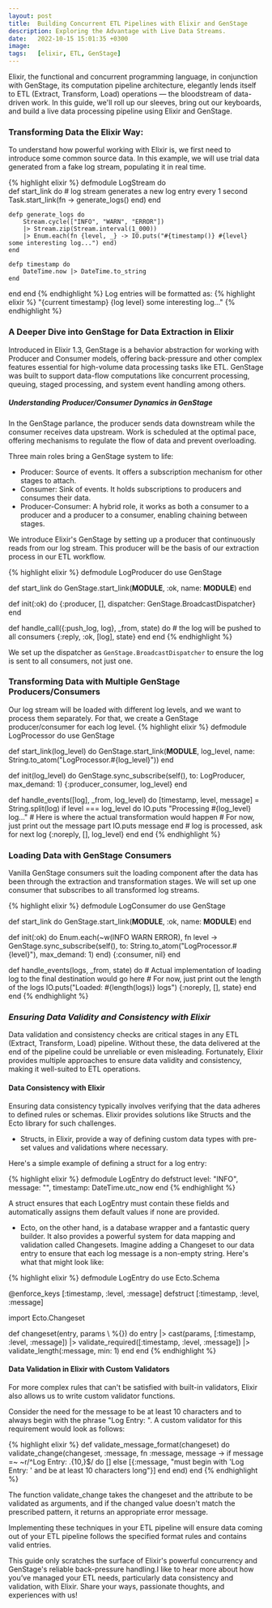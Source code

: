 ```yaml
---
layout: post
title:  Building Concurrent ETL Pipelines with Elixir and GenStage
description: Exploring the Advantage with Live Data Streams.
date:   2022-10-15 15:01:35 +0300
image:  
tags:   [elixir, ETL, GenStage]
---
```


Elixir, the functional and concurrent programming language, in conjunction with GenStage, its computation pipeline architecture, elegantly lends itself to ETL (Extract, Transform, Load) operations — the bloodstream of data-driven work. In this guide, we'll roll up our sleeves, bring out our keyboards, and build a live data processing pipeline using Elixir and GenStage.
### **Transforming Data the Elixir Way:**
To understand how powerful working with Elixir is, we first need to introduce some common source data. In this example, we will use trial data generated from a fake log stream, populating it in real time.

{% highlight elixir %}
defmodule LogStream do  
    def start_link do
        # log stream generates a new log entry every 1 second
        Task.start_link(fn -> generate_logs() end)
    end

    defp generate_logs do
        Stream.cycle(["INFO", "WARN", "ERROR"])
        |> Stream.zip(Stream.interval(1_000))
        |> Enum.each(fn {level, _} -> IO.puts("#{timestamp()} #{level} some interesting log...") end)
    end

    defp timestamp do
        DateTime.now |> DateTime.to_string
    end
  end
end
{% endhighlight %}
Log entries will be formatted as: 
{% highlight elixir %}
"{current timestamp} {log level} some interesting log..."
{% endhighlight %}

### **A Deeper Dive into GenStage for Data Extraction in Elixir**
Introduced in Elixir 1.3, GenStage is a behavior abstraction for working with Producer and Consumer models, offering back-pressure and other complex features essential for high-volume data processing tasks like ETL. GenStage was built to support data-flow computations like concurrent processing, queuing, staged processing, and system event handling among others.

##### Understanding Producer/Consumer Dynamics in GenStage
In the GenStage parlance, the producer sends data downstream while the consumer receives data upstream. Work is scheduled at the optimal pace, offering mechanisms to regulate the flow of data and prevent overloading.

Three main roles bring a GenStage system to life:

* Producer: Source of events. It offers a subscription mechanism for other stages to attach.
* Consumer: Sink of events. It holds subscriptions to producers and consumes their data.
* Producer-Consumer: A hybrid role, it works as both a consumer to a producer and a producer to a consumer, enabling chaining between stages.

We introduce Elixir's GenStage by setting up a producer that continuously reads from our log stream. This producer will be the basis of our extraction process in our ETL workflow.

{% highlight elixir %}
defmodule LogProducer do
  use GenStage

  def start_link do
    GenStage.start_link(__MODULE__, :ok, name: __MODULE__)
  end

  def init(:ok) do
    {:producer, [], dispatcher: GenStage.BroadcastDispatcher}
  end

  def handle_call({:push_log, log}, _from, state) do
    # the log will be pushed to all consumers
    {:reply, :ok, [log], state}
  end
end
{% endhighlight %}

We set up the dispatcher as `GenStage.BroadcastDispatcher` to ensure the log is sent to all consumers, not just one.
### **Transforming Data with Multiple GenStage Producers/Consumers**
Our log stream will be loaded with different log levels, and we want to process them separately. For that, we create a GenStage producer/consumer for each log level.
{% highlight elixir %}
defmodule LogProcessor do
  use GenStage

  def start_link(log_level) do
    GenStage.start_link(__MODULE__, log_level, name: String.to_atom("LogProcessor.\#{log_level}"))
  end

  def init(log_level) do
    GenStage.sync_subscribe(self(), to: LogProducer, max_demand: 1)
    {:producer_consumer, log_level}
  end

  def handle_events([log], _from, log_level) do
    [timestamp, level, message] = String.split(log)
    if level === log_level do
      IO.puts "Processing \#{log_level} log..."
      # Here is where the actual transformation would happen
      # For now, just print out the message part
      IO.puts message
    end
    # log is processed, ask for next log
    {:noreply, [], log_level}
  end
end
{% endhighlight %}
### **Loading Data with GenStage Consumers**
Vanilla GenStage consumers suit the loading component after the data has been through the extraction and transformation stages. We will set up one consumer that subscribes to all transformed log streams.

{% highlight elixir %}
defmodule LogConsumer do
  use GenStage

  def start_link do
    GenStage.start_link(__MODULE__, :ok, name: __MODULE__)
  end

  def init(:ok) do
    Enum.each(~w(INFO WARN ERROR), fn level ->
      GenStage.sync_subscribe(self(), to: String.to_atom("LogProcessor.#{level}"), max_demand: 1)
    end)
    {:consumer, nil}
  end

  def handle_events(logs, _from, state) do
    # Actual implementation of loading log to the final destination would go here
    # For now, just print out the length of the logs
    IO.puts("Loaded: #{length(logs)} logs")
    {:noreply, [], state}
  end
end
{% endhighlight %}

### *Ensuring Data Validity and Consistency with Elixir*
Data validation and consistency checks are critical stages in any ETL (Extract, Transform, Load) pipeline. Without these, the data delivered at the end of the pipeline could be unreliable or even misleading. Fortunately, Elixir provides multiple approaches to ensure data validity and consistency, making it well-suited to ETL operations.

#### Data Consistency with Elixir
Ensuring data consistency typically involves verifying that the data adheres to defined rules or schemas. Elixir provides solutions like Structs and the Ecto library for such challenges.

* Structs, in Elixir, provide a way of defining custom data types with pre-set values and validations where necessary.

Here's a simple example of defining a struct for a log entry:

{% highlight elixir %}
defmodule LogEntry do
  defstruct level: "INFO", message: "", timestamp: DateTime.utc_now
end
{% endhighlight %}

A struct ensures that each LogEntry must contain these fields and automatically assigns them default values if none are provided.

* Ecto, on the other hand, is a database wrapper and a fantastic query builder. It also provides a powerful system for data mapping and validation called Changesets.
Imagine adding a Changeset to our data entry to ensure that each log message is a non-empty string. Here's what that might look like:

{% highlight elixir %}
defmodule LogEntry do
  use Ecto.Schema
  
  @enforce_keys [:timestamp, :level, :message]
  defstruct [:timestamp, :level, :message]
  
  import Ecto.Changeset
  
  def changeset(entry, params \\ %{}) do
    entry
    |> cast(params, [:timestamp, :level, :message])
    |> validate_required([:timestamp, :level, :message])
    |> validate_length(:message, min: 1)
  end
end
{% endhighlight %}

#### Data Validation in Elixir with Custom Validators

For more complex rules that can't be satisfied with built-in validators, Elixir also allows us to write custom validator functions.

Consider the need for the message to be at least 10 characters and to always begin with the phrase "Log Entry: ". A custom validator for this requirement would look as follows:

{% highlight elixir %}
def validate_message_format(changeset) do
  validate_change(changeset, :message, fn :message, message ->
    if message =~ ~r/^Log Entry: .{10,}$/ do
      []
    else
      [{:message, "must begin with 'Log Entry: ' and be at least 10 characters long"}]
    end
  end)
end
{% endhighlight %}

The function validate_change takes the changeset and the attribute to be validated as arguments, and if the changed value doesn't match the prescribed pattern, it returns an appropriate error message.

Implementing these techniques in your ETL pipeline will ensure data coming out of your ETL pipeline follows the specified format rules and contains valid entries.

This guide only scratches the surface of Elixir's powerful concurrency and GenStage's reliable back-pressure handling.I like to hear more about how you’ve managed your ETL needs, particularly data consistency and validation, with Elixir. Share your ways, passionate thoughts, and experiences with us!